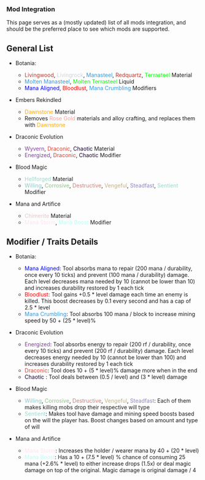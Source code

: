 ### Mod Integration

This page serves as a (mostly updated) list of all mods integration, and should be the preferred place to see which mods
are supported.

## General List

* Botania:
    * <span style="color: #ba372a;">Livingwood</span>, <span style="color: #ced4d9;">
      Livingrock</span>, <span style="color: #3598db;">Manasteel</span>, <span style="color: #ba372a;">
      Redquartz</span>, <span style="color: #0f0;">Terrasteel </span> Material
    * <span style="color: #3598db;">Molten Manasteel</span>, <span style="color: #0f0;">Molten Terrasteel</span> Liquid
    * <span style="color: #00f;">Mana Aligned</span>, <span style="color: #f00;">
      Bloodlust</span>, <span style="color: #3598db;">Mana Crumbling</span> Modifiers


* Embers Rekindled
    * <span style="color: #fa0;">Dawnstone </span> Material
    * Removes <span style="color: #fb9f9a;">Rose Gold</span> materials and alloy crafting, and replaces them
      with <span style="color: #fa0;">Dawnstone</span>


* Draconic Evolution
    * <span style="color: #843fa1;">Wyvern</span>, <span style="color: #e03e2d;">
      Draconic</span>, <span style="color: #170131;">Chaotic </span> Material
    * <span style="color: #843fa1;">Energized</span>, <span style="color: #e03e2d;">
      Draconic</span>, <span style="color: #170131;">Chaotic </span> Modifier

* Blood Magic
  * <span style="color: #9ad9cd;">Hellforged</span> Material
  * <span style="color: #8cc9ca;">Willing</span>, <span style="color: #8dc288;">Corrosive</span>, <span style="color: #cd807d;">Destructive</span>, <span style="color: #c2b288;">Vengeful</span>, <span style="color: #8988c2;">Steadfast</span>, <span style="color: #9ad9cd;">Sentient</span> Modifier

* Mana and Artifice
    * <span style="color: #dccbc7;">Chimerite</span> Material
    * <span style="color: #FFE2EE;">Mana Storm</span>, <span style="color: #B7FFF7;">Mana Boost</span> Modifier

## Modifier / Traits Details

* Botania:
    * <span style="color: #00f;">Mana Aligned</span>: Tool absorbs mana to repair (200 mana / durability, once every 10
      ticks) and prevent (100 mana / durability) damage. Each level decreases mana needed by 10 (cannot be lower than 10) and increases durability restored by 1 each tick
    * <span style="color: #f00;">Bloodlust</span>: Tool gains +0.5 * level damage each time an enemy is killed. This
      boost decreases by 0.1 every second and has a cap of 2.5 * level
    * <span style="color: #3598db;">Mana Crumbling</span>: Tool absorbs 100 mana / block to increase mining speed by
      50 + (25 * level)%


* Draconic Evolution
    * <span style="color: #843fa1;">Energized</span>: Tool absorbs energy to repair (200 rf / durability, once every 10
      ticks) and prevent (200 rf / durability) damage. Each level decreases energy needed by 10 (cannot be lower than 100) and increases durability restored by 1 each tick
    * <span style="color: #e03e2d;">Draconic</span>: Tool does 10 + (5 * level)% damage more when in the end
    * <span style="color: #170131;">Chaotic </span>: Tool deals between (0.5 / level) and (3 * level) damage


* Blood Magic
  * <span style="color: #8cc9ca;">Willing</span>, <span style="color: #8dc288;">Corrosive</span>, <span style="color: #cd807d;">Destructive</span>, <span style="color: #c2b288;">Vengeful</span>, <span style="color: #8988c2;">Steadfast</span>: Each of them makes killing mobs drop their respective will type
  * <span style="color: #9ad9cd;">Sentient</span>: Makes tool have damage and mining speed boosts based on the will the player has. Boost changes based on amount and type of will


* Mana and Artifice
    * <span style="color: #FFE2EE;">Mana Storm</span>: Increases the holder / wearer mana by 40 + (20 * level)
    * <span style="color: #B7FFF7;">Mana Boost</span>: Has a 10 + (7.5 * level) % chance of consuming 25 mana (+2.6% * level) to either increase drops (1.5x) or deal magic damage on top of the original. Magic damage is original damage / 4